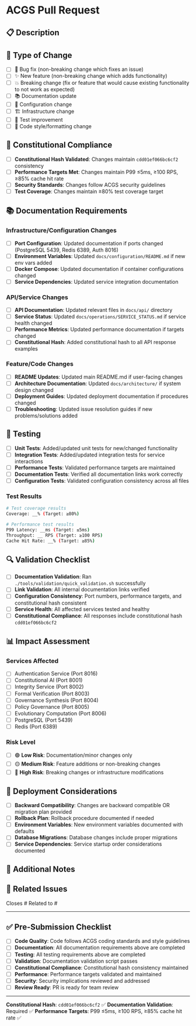 # ACGS Pull Request

## 📋 Description

<!-- Provide a brief description of the changes in this PR -->

## 🔧 Type of Change

<!-- Mark the relevant option with an "x" -->

- [ ] 🐛 Bug fix (non-breaking change which fixes an issue)
- [ ] ✨ New feature (non-breaking change which adds functionality)
- [ ] 💥 Breaking change (fix or feature that would cause existing functionality to not work as expected)
- [ ] 📚 Documentation update
- [ ] 🔧 Configuration change
- [ ] 🏗️ Infrastructure change
- [ ] 🧪 Test improvement
- [ ] 🎨 Code style/formatting change

## 🎯 Constitutional Compliance

<!-- MANDATORY: All changes must maintain constitutional compliance -->

- [ ] **Constitutional Hash Validated**: Changes maintain `cdd01ef066bc6cf2` consistency
- [ ] **Performance Targets Met**: Changes maintain P99 ≤5ms, ≥100 RPS, ≥85% cache hit rate
- [ ] **Security Standards**: Changes follow ACGS security guidelines
- [ ] **Test Coverage**: Changes maintain ≥80% test coverage target

## 📚 Documentation Requirements

<!-- MANDATORY: Documentation must be updated for all changes -->

### Infrastructure/Configuration Changes

- [ ] **Port Configuration**: Updated documentation if ports changed (PostgreSQL 5439, Redis 6389, Auth 8016)
- [ ] **Environment Variables**: Updated `docs/configuration/README.md` if new env vars added
- [ ] **Docker Compose**: Updated documentation if container configurations changed
- [ ] **Service Dependencies**: Updated service integration documentation

### API/Service Changes

- [ ] **API Documentation**: Updated relevant files in `docs/api/` directory
- [ ] **Service Status**: Updated `docs/operations/SERVICE_STATUS.md` if service health changed
- [ ] **Performance Metrics**: Updated performance documentation if targets changed
- [ ] **Constitutional Hash**: Added constitutional hash to all API response examples

### Feature/Code Changes

- [ ] **README Updates**: Updated main README.md if user-facing changes
- [ ] **Architecture Documentation**: Updated `docs/architecture/` if system design changed
- [ ] **Deployment Guides**: Updated deployment documentation if procedures changed
- [ ] **Troubleshooting**: Updated issue resolution guides if new problems/solutions added

## 🧪 Testing

<!-- MANDATORY: All changes must include appropriate testing -->

- [ ] **Unit Tests**: Added/updated unit tests for new/changed functionality
- [ ] **Integration Tests**: Added/updated integration tests for service interactions
- [ ] **Performance Tests**: Validated performance targets are maintained
- [ ] **Documentation Tests**: Verified all documentation links work correctly
- [ ] **Configuration Tests**: Validated configuration consistency across all files

### Test Results

<!-- Provide test execution results -->

```bash
# Test coverage results
Coverage: __% (Target: ≥80%)

# Performance test results
P99 Latency: __ms (Target: ≤5ms)
Throughput: __ RPS (Target: ≥100 RPS)
Cache Hit Rate: __% (Target: ≥85%)
```

## 🔍 Validation Checklist

<!-- MANDATORY: Run validation before submitting PR -->

- [ ] **Documentation Validation**: Ran `./tools/validation/quick_validation.sh` successfully
- [ ] **Link Validation**: All internal documentation links verified
- [ ] **Configuration Consistency**: Port numbers, performance targets, and constitutional hash consistent
- [ ] **Service Health**: All affected services tested and healthy
- [ ] **Constitutional Compliance**: All responses include constitutional hash `cdd01ef066bc6cf2`

## 📊 Impact Assessment

### Services Affected

<!-- List all services impacted by this change -->

- [ ] Authentication Service (Port 8016)
- [ ] Constitutional AI (Port 8001)
- [ ] Integrity Service (Port 8002)
- [ ] Formal Verification (Port 8003)
- [ ] Governance Synthesis (Port 8004)
- [ ] Policy Governance (Port 8005)
- [ ] Evolutionary Computation (Port 8006)
- [ ] PostgreSQL (Port 5439)
- [ ] Redis (Port 6389)

### Risk Level

<!-- Mark the appropriate risk level -->

- [ ] 🟢 **Low Risk**: Documentation/minor changes only
- [ ] 🟡 **Medium Risk**: Feature additions or non-breaking changes
- [ ] 🔴 **High Risk**: Breaking changes or infrastructure modifications

## 🚀 Deployment Considerations

<!-- MANDATORY for infrastructure/configuration changes -->

- [ ] **Backward Compatibility**: Changes are backward compatible OR migration plan provided
- [ ] **Rollback Plan**: Rollback procedure documented if needed
- [ ] **Environment Variables**: New environment variables documented with defaults
- [ ] **Database Migrations**: Database changes include proper migrations
- [ ] **Service Dependencies**: Service startup order considerations documented

## 📝 Additional Notes

<!-- Any additional information, context, or considerations -->

## 🔗 Related Issues

<!-- Link to related issues -->

Closes #
Related to #

---

## ✅ Pre-Submission Checklist

<!-- MANDATORY: All items must be checked before submitting -->

- [ ] **Code Quality**: Code follows ACGS coding standards and style guidelines
- [ ] **Documentation**: All documentation requirements above are completed
- [ ] **Testing**: All testing requirements above are completed
- [ ] **Validation**: Documentation validation script passes
- [ ] **Constitutional Compliance**: Constitutional hash consistency maintained
- [ ] **Performance**: Performance targets validated and maintained
- [ ] **Security**: Security implications reviewed and addressed
- [ ] **Review Ready**: PR is ready for team review

---

**Constitutional Hash**: `cdd01ef066bc6cf2` ✅
**Documentation Validation**: Required ✅
**Performance Targets**: P99 ≤5ms, ≥100 RPS, ≥85% cache hit rate ✅
